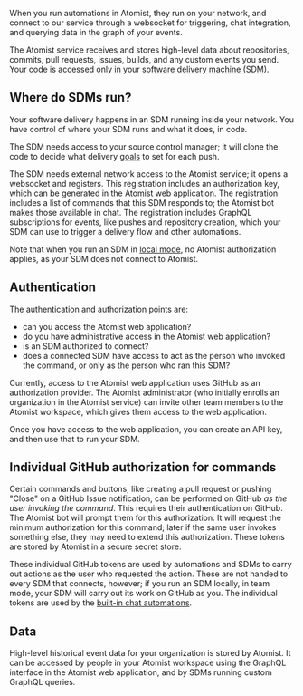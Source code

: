 When you run automations in Atomist, they run on your network, and connect to our service
through a websocket for triggering, chat integration, and querying data in the graph of your events.

The Atomist service receives and stores high-level data about repositories, commits, pull requests, issues, builds, and any custom events you send. Your code is accessed only in your [software delivery machine (SDM)](sdm.md).

## Where do SDMs run?

Your software delivery happens in an SDM running inside your network. You have control of where your
SDM runs and what it does, in code.

The SDM needs access to your source control manager; it will clone the code to decide what delivery
[goals](goal.md) to set for each push.

The SDM needs external network access to the Atomist service; it opens a websocket and registers. This
registration includes an authorization key, which can be generated in the Atomist web application.
The registration includes a list of commands that this SDM responds to; the Atomist bot makes those available
in chat. The registration includes GraphQL subscriptions for events, like pushes and repository creation,
which your SDM can use to trigger a delivery flow and other automations.

Note that when you run an SDM in [local mode](../developer/local.md), no Atomist authorization applies,
as your SDM does not connect to Atomist.

## Authentication

The authentication and authorization points are:

* can you access the Atomist web application?
* do you have administrative access in the Atomist web application?
* is an SDM authorized to connect?
* does a connected SDM have access to act as the person who invoked the command, or only as the person who
ran this SDM?

Currently, access to the Atomist web application uses GitHub as an authorization provider.
The Atomist administrator (who initially enrolls an organization in the Atomist service) can invite
other team members to the Atomist workspace, which gives them access to the web application.

Once you have access to the web application, you can create an API key, and then use that to run your SDM.

## Individual GitHub authorization for commands

Certain commands and buttons, like creating a pull request or pushing "Close" on a GitHub Issue notification,
can be performed on GitHub _as the user invoking the command_. This requires their authentication on GitHub.
The Atomist bot will prompt them for this authorization. It will request the minimum authorization for this
command; later if the same user invokes something else, they may need to extend this authorization. These tokens are stored by Atomist in a secure secret store.

These individual GitHub tokens are used by automations and SDMs to carry out actions
as the user who requested the action. These are not handed to every SDM that connects, however; if you
run an SDM locally, in team mode, your SDM will carry out its work on GitHub as you.
The individual tokens are used by the [built-in chat automations](../user/lifecycle.md).

## Data

High-level historical event data for your organization is stored by Atomist. It can be accessed by people in your
Atomist workspace using the GraphQL interface in the Atomist web application, and by SDMs running custom
GraphQL queries.
